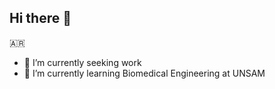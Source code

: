 ## Hi there 👋

🇦🇷

- 🔭 I’m currently seeking work
- 🌱 I’m currently learning Biomedical Engineering at UNSAM
<!--
**PedroRozadas/PedroRozadas** is a ✨ _special_ ✨ repository because its `README.md` (this file) appears on your GitHub profile.
-->
